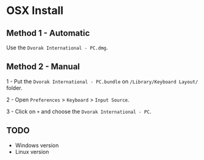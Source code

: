 # OSX Install

## Method 1 - Automatic

Use the `Dvorak International - PC.dmg`.

## Method 2 - Manual

1 - Put the `Dvorak International - PC.bundle` on `/Library/Keyboard Layout/` folder.

2 - Open `Preferences` > `Keyboard` > `Input Source`.

3 - Click on `+` and choose the `Dvorak International - PC`.

## TODO

* Windows version
* Linux version

